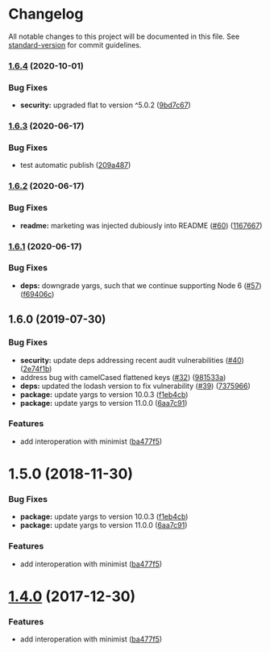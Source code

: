 # Changelog

All notable changes to this project will be documented in this file. See [standard-version](https://github.com/conventional-changelog/standard-version) for commit guidelines.

### [1.6.4](https://www.github.com/yargs/yargs-unparser/compare/v1.6.3...v1.6.4) (2020-10-01)


### Bug Fixes

* **security:** upgraded flat to version ^5.0.2 ([9bd7c67](https://www.github.com/yargs/yargs-unparser/commit/9bd7c672e12417319c5d4de79070d9c7cd5107f2))

### [1.6.3](https://www.github.com/yargs/yargs-unparser/compare/v1.6.2...v1.6.3) (2020-06-17)


### Bug Fixes

* test automatic publish ([209a487](https://www.github.com/yargs/yargs-unparser/commit/209a4870af799f4b200c2a89d7b7e50c9fd5fd1f))

### [1.6.2](https://www.github.com/yargs/yargs-unparser/compare/v1.6.1...v1.6.2) (2020-06-17)


### Bug Fixes

* **readme:** marketing was injected dubiously into README ([#60](https://www.github.com/yargs/yargs-unparser/issues/60)) ([1167667](https://www.github.com/yargs/yargs-unparser/commit/1167667886fcb103c747e3c9855f353ee0e41c03))

### [1.6.1](https://www.github.com/yargs/yargs-unparser/compare/v1.6.0...v1.6.1) (2020-06-17)


### Bug Fixes

* **deps:** downgrade yargs, such that we continue supporting Node 6 ([#57](https://www.github.com/yargs/yargs-unparser/issues/57)) ([f69406c](https://www.github.com/yargs/yargs-unparser/commit/f69406c34bead63011590f7b51a24a6f311c1a48))

## 1.6.0 (2019-07-30)


### Bug Fixes

* **security:** update deps addressing recent audit vulnerabilities ([#40](https://github.com/yargs/yargs-unparser/issues/40)) ([2e74f1b](https://github.com/yargs/yargs-unparser/commit/2e74f1b))
* address bug with camelCased flattened keys ([#32](https://github.com/yargs/yargs-unparser/issues/32)) ([981533a](https://github.com/yargs/yargs-unparser/commit/981533a))
* **deps:** updated the lodash version to fix vulnerability ([#39](https://github.com/yargs/yargs-unparser/issues/39)) ([7375966](https://github.com/yargs/yargs-unparser/commit/7375966))
* **package:** update yargs to version 10.0.3 ([f1eb4cb](https://github.com/yargs/yargs-unparser/commit/f1eb4cb))
* **package:** update yargs to version 11.0.0 ([6aa7c91](https://github.com/yargs/yargs-unparser/commit/6aa7c91))


### Features

* add interoperation with minimist ([ba477f5](https://github.com/yargs/yargs-unparser/commit/ba477f5))

<a name="1.5.0"></a>
# 1.5.0 (2018-11-30)


### Bug Fixes

* **package:** update yargs to version 10.0.3 ([f1eb4cb](https://github.com/yargs/yargs-unparser/commit/f1eb4cb))
* **package:** update yargs to version 11.0.0 ([6aa7c91](https://github.com/yargs/yargs-unparser/commit/6aa7c91))


### Features

* add interoperation with minimist ([ba477f5](https://github.com/yargs/yargs-unparser/commit/ba477f5))



<a name="1.4.0"></a>
# [1.4.0](https://github.com/moxystudio/yargs-unparser/compare/v1.3.0...v1.4.0) (2017-12-30)


### Features

* add interoperation with minimist ([ba477f5](https://github.com/moxystudio/yargs-unparser/commit/ba477f5))
